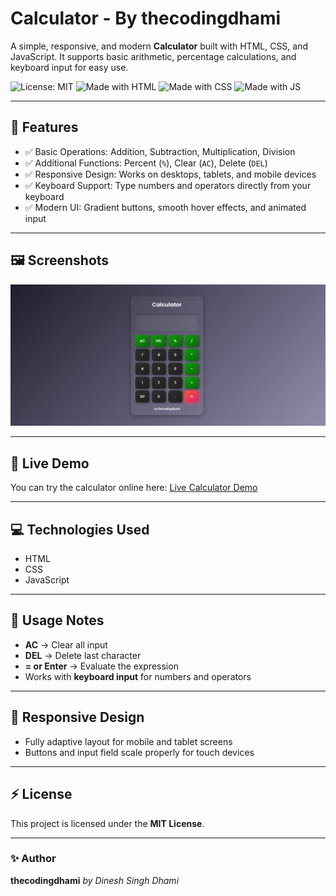 # Calculator - By thecodingdhami

A simple, responsive, and modern **Calculator** built with HTML, CSS, and JavaScript. It supports basic arithmetic, percentage calculations, and keyboard input for easy use.

![License: MIT](https://img.shields.io/badge/License-MIT-yellow.svg)
![Made with HTML](https://img.shields.io/badge/HTML5-orange)
![Made with CSS](https://img.shields.io/badge/CSS3-blue)
![Made with JS](https://img.shields.io/badge/JavaScript-yellowgreen)

---

## 🌟 Features

* ✅ Basic Operations: Addition, Subtraction, Multiplication, Division
* ✅ Additional Functions: Percent (`%`), Clear (`AC`), Delete (`DEL`)
* ✅ Responsive Design: Works on desktops, tablets, and mobile devices
* ✅ Keyboard Support: Type numbers and operators directly from your keyboard
* ✅ Modern UI: Gradient buttons, smooth hover effects, and animated input

---

## 🖼 Screenshots

[![Calculator Screenshot](calculator1.png)](calculator1.png)

---

## 🚀 Live Demo

You can try the calculator online here:
[Live Calculator Demo](https://thecodingdhami.github.io/simple-calculator/)


---

## 💻 Technologies Used

* HTML
* CSS
* JavaScript

---

## 📌 Usage Notes

* **AC** → Clear all input
* **DEL** → Delete last character
* **= or Enter** → Evaluate the expression
* Works with **keyboard input** for numbers and operators

---

## 📱 Responsive Design

* Fully adaptive layout for mobile and tablet screens
* Buttons and input field scale properly for touch devices

---

## ⚡ License

This project is licensed under the **MIT License**.

---

### ✨ Author

**thecodingdhami** <i>by Dinesh Singh Dhami</i>
